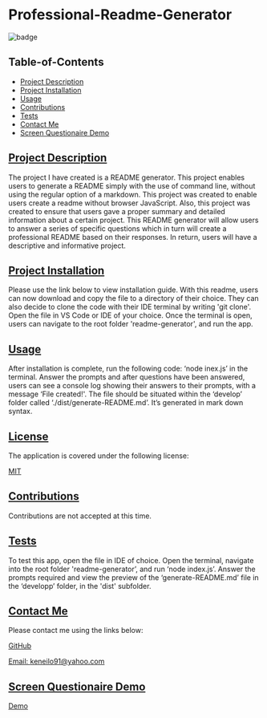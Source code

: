 # Professional-Readme-Generator

  
  ![badge](https://img.shields.io/badge/License-MIT-red.svg)
    

  ## Table-of-Contents
  * [Project Description](#project-description)
  * [Project Installation](#project-installation)
  * [Usage](#usage)
  * [Contributions](#contributions)
  * [Tests](#tests)
  * [Contact Me](#Contact-me)
  * [Screen Questionaire Demo](#screen-questionaire-demo)
  
  ## [Project Description](#table-of-contents)
  The project I have created is a README generator. This project enables users to generate a README simply with the use of command line, without using the regular option of a markdown.
  This project was created to enable users create a readme without browser JavaScript. Also, this project was created to ensure that users gave a proper summary and detailed information about a certain project.
  This README generator will allow users to answer a series of specific questions which in turn will create a professional README based on their responses. In return, users will have a descriptive and informative project.

  ## [Project Installation](#table-of-contents)
  Please use the link below to view installation guide. With this readme, users can now download and copy the file to a directory of their choice. They can also decide to clone the code with their IDE terminal by writing 'git clone'. Open the file in VS Code or IDE of your choice. Once the terminal is open, users can navigate to the root folder 'readme-generator', and run the app.

  ## [Usage](#table-of-contents)
  After installation is complete, run the following code: ‘node inex.js’ in the terminal. Answer the prompts and after questions have been answered, users can see a console log showing their answers to their prompts, with a message ‘File created!'. The file should be situated within the ‘develop’ folder called ‘./dist/generate-README.md’. It’s generated in mark down syntax.
  
  
  ## [License](#table-of-contents)
    
  The application is covered under the following license:

  
  [MIT](https://choosealicense.com/licenses/MIT)
    
    

  ## [Contributions](#table-of-contents)

  
  Contributions are not accepted at this time.
    
  
  ## [Tests](#table-of-contents)
  To test this app, open the file in IDE of choice. Open the terminal, navigate into the root folder 'readme-generator’, and run ‘node index.js’. Answer the prompts required and view the preview of the ‘generate-README.md’ file in the ‘developp’ folder, in the 'dist' subfolder.
  
  ## [Contact Me](#table-of-contents)
  Please contact me using the links below:
  
  [GitHub](https://github.com/kenesei91)

  [Email: keneilo91@yahoo.com](mailto:keneilo91@yahoo.com)

  ## [Screen Questionaire Demo](#table-of-contents)
  [Demo](https://watch.screencastify.com/v/j7ptLH17k1WUZvC0FEwA)
